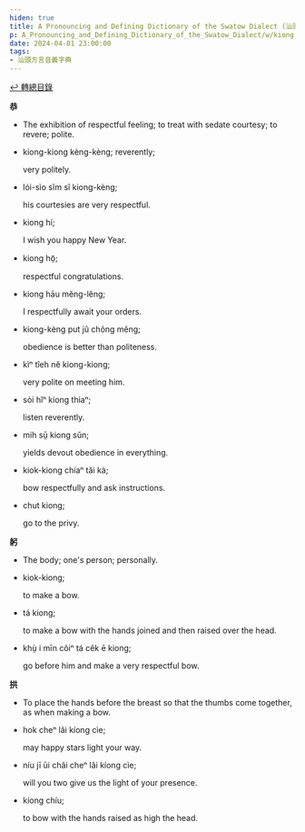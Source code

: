 ```yaml
---
hiden: true
title: A Pronouncing and Defining Dictionary of the Swatow Dialect (汕頭方言音義字典) / kiong
p: A_Pronouncing_and_Defining_Dictionary_of_the_Swatow_Dialect/w/kiong
date: 2024-04-01 23:00:00
tags: 
- 汕頭方言音義字典
---
```


[↩️ 轉總目錄](/A_Pronouncing_and_Defining_Dictionary_of_the_Swatow_Dialect)


**恭**
- The exhibition of respectful feeling; to treat with sedate courtesy; to revere; polite.

- kiong-kiong kèng-kèng; reverently;

  very politely.

- lói-sìo sĭm sĭ kiong-kèng;

  his courtesies are very respectful.

- kiong hí;

  I wish you happy New Year.

- kiong hō̤;

  respectful congratulations.

- kiong hāu mĕng-lĕng;

  I respectfully await your orders.

- kiong-kèng put jû chông mĕng;

  obedience is better than politeness.

- kìⁿ tîeh nĕ kiong-kiong;

  very polite on meeting him.

- sòi hĭⁿ kiong thiaⁿ;

  listen reverently.

- mih sṳ̄ kiong sŭn;

  yields devout obedience in everything.

- kiok-kiong chíaⁿ tăi kà;

  bow respectfully and ask instructions.

- chut kiong;

  go to the privy.

**躬**
- The body; one's person; personally.

- kiok-kiong;

  to make a bow.

- tá kiong;

  to make a bow with the hands joined and then raised over the head.

- khṳ̀ i mīn côiⁿ tá cêk ē kiong;

  go before him and make a very respectful bow.

**拱**
- To place the hands before the breast so that the thumbs come together, as when making a bow.

- hok cheⁿ lâi kíong cìe;

  may happy stars light your way.

- níu jī ūi châi cheⁿ lâi kíong cìe;

  will you two give us the light of your presence.

- kíong chíu;

  to bow with the hands raised as high the head.